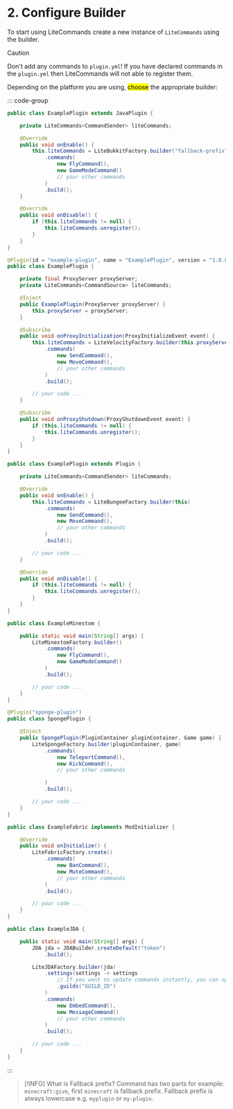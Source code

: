 # 2. Configure Builder

To start using LiteCommands create a new instance of `LiteCommands` using the builder.

> [!CAUTION]
> Don't add any commands to `plugin.yml`!
> If you have declared commands in the `plugin.yml` then LiteCommands will not able to register them.

Depending on the platform you are using, <mark>choose</mark> the appropriate builder:

::: code-group

```java [Bukkit]
public class ExamplePlugin extends JavaPlugin {

    private LiteCommands<CommandSender> liteCommands;

    @Override
    public void onEnable() {
        this.liteCommands = LiteBukkitFactory.builder("fallback-prefix", this)
            .commands(
                new FlyCommand(),
                new GameModeCommand()
                // your other commands
            )
            .build();
    }

    @Override
    public void onDisable() {
        if (this.liteCommands != null) {
            this.liteCommands.unregister();
        }
    }
}
```

```java [Velocity]
@Plugin(id = "example-plugin", name = "ExamplePlugin", version = "1.0.0")
public class ExamplePlugin {

    private final ProxyServer proxyServer;
    private LiteCommands<CommandSource> liteCommands;

    @Inject
    public ExamplePlugin(ProxyServer proxyServer) {
        this.proxyServer = proxyServer;
    }

    @Subscribe
    public void onProxyInitialization(ProxyInitializeEvent event) {
        this.liteCommands = LiteVelocityFactory.builder(this.proxyServer)
            .commands(
                new SendCommand(),
                new MoveCommand(),
                // your other commands
            )
            .build();

        // your code ...
    }

    @Subscribe
    public void onProxyShutdown(ProxyShutdownEvent event) {
        if (this.liteCommands != null) {
            this.liteCommands.unregister();
        }
    }
}
```

```java [BungeeCord]
public class ExamplePlugin extends Plugin {

    private LiteCommands<CommandSender> liteCommands;

    @Override
    public void onEnable() {
        this.liteCommands = LiteBungeeFactory.builder(this)
            .commands(
                new SendCommand(),
                new MoveCommand(),
                // your other commands
            )
            .build();

        // your code ...
    }

    @Override
    public void onDisable() {
        if (this.liteCommands != null) {
            this.liteCommands.unregister();
        }
    }
}
```

```java [Minestom]
public class ExampleMinestom {

    public static void main(String[] args) {
        LiteMinestomFactory.builder()
            .commands(
                new FlyCommand(),
                new GameModeCommand()
            )
            .build();

        // your code ...
    }
}
```

```java [Sponge]
@Plugin("sponge-plugin")
public class SpongePlugin {

    @Inject
    public SpongePlugin(PluginContainer pluginContainer, Game game) {
        LiteSpongeFactory.builder(pluginContainer, game)
            .commands(
                new TeleportCommand(),
                new KickCommand(),
                // your other commands

            )
            .build();

        // your code ...
    }
}
```

```java [Fabric]
public class ExampleFabric implements ModInitializer {

    @Override
    public void onInitialize() {
        LiteFabricFactory.create()
            .commands(
                new BanCommand(),
                new MuteCommand(),
                // your other commands
            )
            .build();

        // your code ...
    }
}
```

```java [JDA]
public class ExampleJDA {

    public static void main(String[] args) {
        JDA jda = JDABuilder.createDefault("token")
            .build();

        LiteJDAFactory.builder(jda)
            .settings(settings -> settings
                // If you want to update commands instantly, you can specify the id of your guild
                .guilds("GUILD_ID")
            )
            .commands(
                new EmbedCommand(),
                new MessageCommand()
                // your other commands
            )
            .build();

        // your code ...
    }
}
```

:::

> [!INFO]
> What is Fallback prefix?
> Command has two parts for example: `minecraft:give`, first `minecraft` is fallback prefix.
> Fallback prefix is always lowercase e.g. `myplugin` or `my-plugin`.